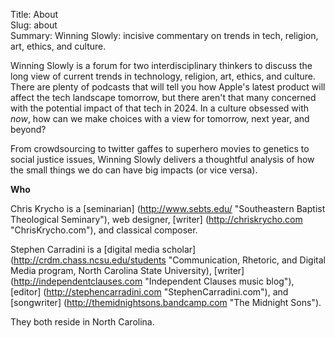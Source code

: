 Title: About  
Slug: about  
Summary: Winning Slowly: incisive commentary on trends in tech, religion, art, ethics, and culture.

Winning Slowly is a forum for two interdisciplinary thinkers to discuss the long view of current trends in technology, religion, art, ethics, and culture. There are plenty of podcasts that will tell you how Apple's latest product will affect the tech landscape tomorrow, but there aren't that many concerned with the potential impact of that tech in 2024. In a culture obsessed with *now*, how can we make choices with a view for tomorrow, next year, and beyond? 

From crowdsourcing to twitter gaffes to superhero movies to genetics to social justice issues, Winning Slowly delivers a thoughtful analysis of how the small things we do can have big impacts (or vice versa). 

**Who**

Chris Krycho is a [seminarian] (http://www.sebts.edu/ "Southeastern Baptist Theological Seminary"), web designer, [writer] (http://chriskrycho.com "ChrisKrycho.com"), and classical composer. 

Stephen Carradini is a [digital media scholar] (http://crdm.chass.ncsu.edu/students "Communication, Rhetoric, and Digital Media program, North Carolina State University), [writer] (http://independentclauses.com "Independent Clauses music blog"), [editor] (http://stephencarradini.com "StephenCarradini.com"), and [songwriter] (http://themidnightsons.bandcamp.com "The Midnight Sons"). 

They both reside in North Carolina.
